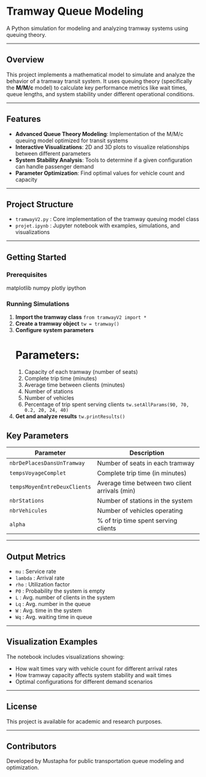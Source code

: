 #  Tramway Queue Modeling

A Python simulation for modeling and analyzing tramway systems using queuing theory.

---

##  Overview

This project implements a mathematical model to simulate and analyze the behavior of a tramway transit system. It uses queuing theory (specifically the **M/M/c** model) to calculate key performance metrics like wait times, queue lengths, and system stability under different operational conditions.

---

##  Features

- **Advanced Queue Theory Modeling**: Implementation of the M/M/c queuing model optimized for transit systems  
- **Interactive Visualizations**: 2D and 3D plots to visualize relationships between different parameters  
- **System Stability Analysis**: Tools to determine if a given configuration can handle passenger demand  
- **Parameter Optimization**: Find optimal values for vehicle count and capacity  

---

##  Project Structure

- `tramwayV2.py` : Core implementation of the tramway queuing model class  
- `projet.ipynb` : Jupyter notebook with examples, simulations, and visualizations  

---

##  Getting Started

###  Prerequisites

matplotlib
numpy
plotly
ipython

###  Running Simulations

1. **Import the tramway class**
`from tramwayV2 import *`
3. **Create a tramway object**
`tw = tramway()`
5. **Configure system parameters**
   # Parameters:
    1. Capacity of each tramway (number of seats)
    2. Complete trip time (minutes)
    3. Average time between clients (minutes)
    4. Number of stations
    5. Number of vehicles
    6. Percentage of trip spent serving clients
  `tw.setAllParams(90, 70, 0.2, 20, 24, 40)`
7. **Get and analyze results**
`tw.printResults()`
##  Key Parameters

| Parameter                    | Description                                     |
|------------------------------|-------------------------------------------------|
| `nbrDePlacesDansUnTramway`   | Number of seats in each tramway                 |
| `tempsVoyageComplet`         | Complete trip time (in minutes)                 |
| `tempsMoyenEntreDeuxClients` | Average time between two client arrivals (min)  |
| `nbrStations`                | Number of stations in the system                |
| `nbrVehicules`               | Number of vehicles operating                    |
| `alpha`                      | % of trip time spent serving clients            |

---

##  Output Metrics

- `mu` : Service rate  
- `lambda` : Arrival rate  
- `rho` : Utilization factor  
- `P0` : Probability the system is empty  
- `L` : Avg. number of clients in the system  
- `Lq` : Avg. number in the queue  
- `W` : Avg. time in the system  
- `Wq` : Avg. waiting time in queue  

---

##  Visualization Examples

The notebook includes visualizations showing:

- How wait times vary with vehicle count for different arrival rates  
- How tramway capacity affects system stability and wait times  
- Optimal configurations for different demand scenarios  

---

##  License

This project is available for academic and research purposes.

---

##  Contributors

Developed by Mustapha for public transportation queue modeling and optimization.
